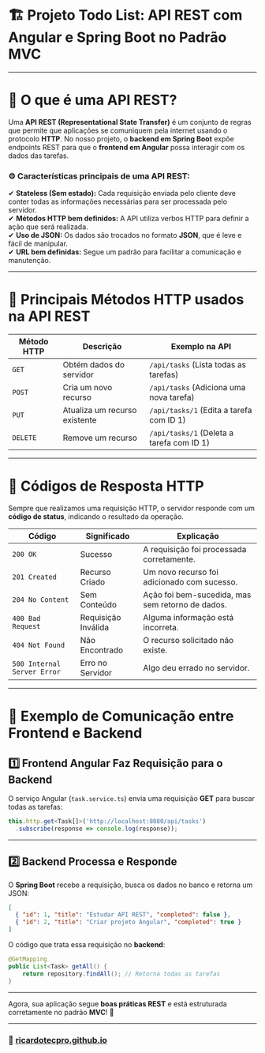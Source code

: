 # 🏗 **Projeto Todo List: API REST com Angular e Spring Boot no Padrão MVC**

---

# 📌 **O que é uma API REST?**

Uma **API REST (Representational State Transfer)** é um conjunto de regras que permite que aplicações se comuniquem pela internet usando o protocolo **HTTP**. No nosso projeto, o **backend em Spring Boot** expõe endpoints REST para que o **frontend em Angular** possa interagir com os dados das tarefas.

### **⚙️ Características principais de uma API REST:**

✔ **Stateless (Sem estado):** Cada requisição enviada pelo cliente deve conter todas as informações necessárias para ser processada pelo servidor.  
✔ **Métodos HTTP bem definidos:** A API utiliza verbos HTTP para definir a ação que será realizada.  
✔ **Uso de JSON:** Os dados são trocados no formato **JSON**, que é leve e fácil de manipular.  
✔ **URL bem definidas:** Segue um padrão para facilitar a comunicação e manutenção.

---

# 🔄 **Principais Métodos HTTP usados na API REST**

|**Método HTTP**|**Descrição**|**Exemplo na API**|
|---|---|---|
|`GET`|Obtém dados do servidor|`/api/tasks` (Lista todas as tarefas)|
|`POST`|Cria um novo recurso|`/api/tasks` (Adiciona uma nova tarefa)|
|`PUT`|Atualiza um recurso existente|`/api/tasks/1` (Edita a tarefa com ID 1)|
|`DELETE`|Remove um recurso|`/api/tasks/1` (Deleta a tarefa com ID 1)|

---

# 🔢 **Códigos de Resposta HTTP**

Sempre que realizamos uma requisição HTTP, o servidor responde com um **código de status**, indicando o resultado da operação.

|**Código**|**Significado**|**Explicação**|
|---|---|---|
|`200 OK`|Sucesso|A requisição foi processada corretamente.|
|`201 Created`|Recurso Criado|Um novo recurso foi adicionado com sucesso.|
|`204 No Content`|Sem Conteúdo|Ação foi bem-sucedida, mas sem retorno de dados.|
|`400 Bad Request`|Requisição Inválida|Alguma informação está incorreta.|
|`404 Not Found`|Não Encontrado|O recurso solicitado não existe.|
|`500 Internal Server Error`|Erro no Servidor|Algo deu errado no servidor.|

---

# 🎯 **Exemplo de Comunicação entre Frontend e Backend**

## **1️⃣ Frontend Angular Faz Requisição para o Backend**

O serviço Angular (`task.service.ts`) envia uma requisição **GET** para buscar todas as tarefas:

```typescript
this.http.get<Task[]>('http://localhost:8080/api/tasks')
  .subscribe(response => console.log(response));
```

---

## **2️⃣ Backend Processa e Responde**

O **Spring Boot** recebe a requisição, busca os dados no banco e retorna um JSON:

```json
[
  { "id": 1, "title": "Estudar API REST", "completed": false },
  { "id": 2, "title": "Criar projeto Angular", "completed": true }
]
```

O código que trata essa requisição no **backend**:

```java
@GetMapping
public List<Task> getAll() {
    return repository.findAll(); // Retorna todas as tarefas
}
```

---

Agora, sua aplicação segue **boas práticas REST** e está estruturada corretamente no padrão **MVC**! 🚀

---

### 🚀 [ricardotecpro.github.io](https://ricardotecpro.github.io/)
